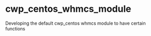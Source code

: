 # cwp_centos_whmcs_module
 Developing the default cwp_centos whmcs module to have certain functions 
